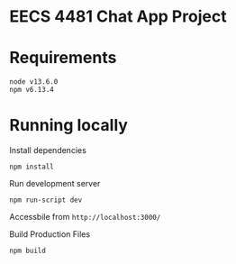 
# EECS 4481 Chat App Project

# Requirements
```
node v13.6.0
npm v6.13.4
```

# Running locally
Install dependencies
```
npm install
```

Run development server
```
npm run-script dev
```
Accessbile from `http://localhost:3000/`

Build Production Files
```
npm build
```
